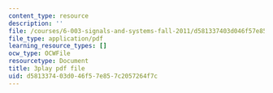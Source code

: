 ```yaml
---
content_type: resource
description: ''
file: /courses/6-003-signals-and-systems-fall-2011/d581337403d046f57e857c2057264f7c_HDYAbIA-DNY.pdf
file_type: application/pdf
learning_resource_types: []
ocw_type: OCWFile
resourcetype: Document
title: 3play pdf file
uid: d5813374-03d0-46f5-7e85-7c2057264f7c
---
```

